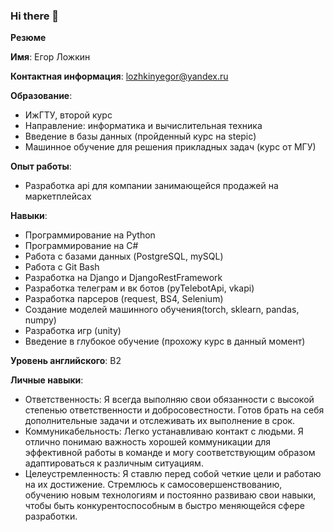 ### Hi there 👋


 
**Резюме**

**Имя**: Егор Ложкин

**Контактная информация**: lozhkinyegor@yandex.ru

**Образование**:

- ИжГТУ, второй курс
- Направление: информатика и вычислительная техника
- Введение в базы данных (пройденный курс на stepic)
- Машинное обучение для решения прикладных задач (курс от МГУ)

**Опыт работы**:

- Разработка api для компании занимающейся продажей на маркетплейсах

**Навыки**:

- Программирование на Python
- Программирование на C#
- Работа с базами данных (PostgreSQL, mySQL)
- Работа с Git Bash
- Разработка на Django и DjangoRestFramework
- Разработка телеграм и вк ботов (pyTelebotApi, vkapi)
- Разработка парсеров (request, BS4, Selenium)
- Создание моделей машинного обучения(torch, sklearn, pandas, numpy)
- Разработка игр (unity)
- Введение в глубокое обучение (прохожу курс в данный момент)

**Уровень английского**: B2

**Личные навыки**:
- Ответственность: Я всегда выполняю свои обязанности с высокой степенью ответственности и добросовестности. Готов брать на себя дополнительные задачи и отслеживать их выполнение в срок.
- Коммуникабельность: Легко устанавливаю контакт с людьми. Я отлично понимаю важность хорошей коммуникации для эффективной работы в команде и могу соответствующим образом адаптироваться к различным ситуациям.
- Целеустремленность: Я ставлю перед собой четкие цели и работаю на их достижение. Стремлюсь к самосовершенствованию, обучению новым технологиям и постоянно развиваю свои навыки, чтобы быть конкурентоспособным в быстро меняющейся сфере разработки.
